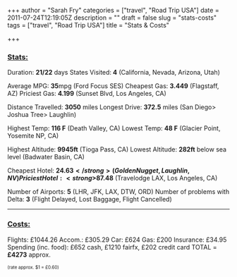 +++
author = "Sarah Fry"
categories = ["travel", "Road Trip USA"]
date = 2011-07-24T12:19:05Z
description = ""
draft = false
slug = "stats-costs"
tags = ["travel", "Road Trip USA"]
title = "Stats & Costs"

+++


<h3><span style="text-decoration: underline;">Stats:</span></h3>
Duration: <strong>21/22</strong> days
States Visited:<strong> 4</strong> (California, Nevada, Arizona, Utah)

Average MPG: <strong>35</strong>mpg (Ford Focus SES)
Cheapest Gas: <strong>3.449</strong> (Flagstaff, AZ)
Priciest Gas: <strong>4.199</strong> (Sunset Blvd, Los Angeles, CA)

Distance Travelled: <strong>3050</strong> miles
Longest Drive: <strong>372.5</strong> miles (San Diego&gt; Joshua Tree&gt; Laughlin)

Highest Temp: <strong>116 F</strong> (Death Valley, CA)
Lowest Temp: <strong>48 F</strong> (Glacier Point, Yosemite NP, CA)

Highest Altitude: <strong>9945ft</strong> (Tioga Pass, CA)
Lowest Altitude: <strong>282ft</strong> below sea level (Badwater Basin, CA)

Cheapest Hotel: <strong>$24.63</strong> (Golden Nugget, Laughlin, NV)
Priciest Hotel: <strong>$87.48</strong> (Travelodge LAX, Los Angeles, CA)

Number of Airports: <strong>5</strong> (LHR, JFK, LAX, DTW, ORD)
Number of problems with Delta: <strong>3</strong> (Flight Delayed, Lost Baggage, Flight Cancelled)

<hr />

<h3><span style="text-decoration: underline;">Costs:</span></h3>
Flights: £1044.26
Accom.: £305.29
Car: £624
Gas: £200
Insurance: £34.95
Spending (inc. food): £652 cash, £1210 fairfx, £202 credit card
TOTAL = <strong>£4273</strong> approx.

<span style="font-size: 10px;">(rate approx. $1 = £0.60)</span>

